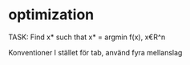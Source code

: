 # optimization
TASK: Find x* such that x* = argmin f(x), x€R^n

Konventioner
I stället för tab, använd fyra mellanslag

